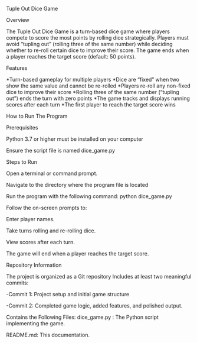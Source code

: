 Tuple Out Dice Game

Overview

The Tuple Out Dice Game is a turn-based dice game where players compete to score the most points by rolling dice strategically. Players must avoid “tupling out” (rolling three of the same number) while deciding whether to re-roll certain dice to improve their score. The game ends when a player reaches the target score (default: 50 points).

Features

*Turn-based gameplay for multiple players
*Dice are “fixed” when two show the same value and cannot be re-rolled
*Players re-roll any non-fixed dice to improve their score
*Rolling three of the same number (“tupling out”) ends the turn with zero points
*The game tracks and displays running scores after each turn
*The first player to reach the target score wins

How to Run The Program

Prerequisites

Python 3.7 or higher must be installed on your computer

Ensure the script file is named dice_game.py

Steps to Run

Open a terminal or command prompt.

Navigate to the directory where the program file is located

Run the program with the following command: python dice_game.py

Follow the on-screen prompts to:

Enter player names.

Take turns rolling and re-rolling dice.

View scores after each turn.

The game will end when a player reaches the target score.

Repository Information

The project is organized as a Git repository
Includes at least two meaningful commits:

-Commit 1: Project setup and initial game structure

-Commit 2: Completed game logic, added features, and polished output.


Contains the Following Files:
dice_game.py : The Python script implementing the game.

README.md: This documentation. 
